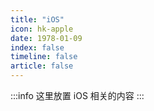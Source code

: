 ```yaml
---
title: "iOS"
icon: hk-apple
date: 1978-01-09
index: false
timeline: false
article: false
---
```


:::info
这里放置 iOS 相关的内容
:::

<Catalog />
